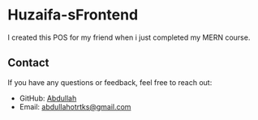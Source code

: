 
# Huzaifa-sFrontend
I created this POS for my friend when i just completed my MERN course.

## Contact

If you have any questions or feedback, feel free to reach out:

- GitHub: [Abdullah](https://github.com/HafizAbdullahUmar)
- Email: [abdullahotrtks@gmail.com](mailto:abdullahotrtks@gmail.com)
